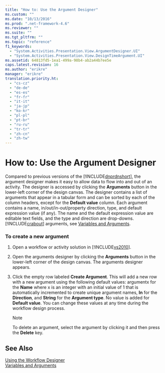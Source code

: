 ```yaml
---
title: "How to: Use the Argument Designer"
ms.custom: ""
ms.date: "10/13/2016"
ms.prod: ".net-framework-4.6"
ms.reviewer: ""
ms.suite: ""
ms.tgt_pltfrm: ""
ms.topic: "reference"
f1_keywords: 
  - "System.Activities.Presentation.View.ArgumentDesigner.UI"
  - "System.Activities.Presentation.View.DesignTimeArgument.UI"
ms.assetid: 64813fd5-1ea1-499a-98b4-ab2a44b7ee5e
caps.latest.revision: 16
ms.author: "erikre"
manager: "erikre"
translation.priority.ht: 
  - "cs-cz"
  - "de-de"
  - "es-es"
  - "fr-fr"
  - "it-it"
  - "ja-jp"
  - "ko-kr"
  - "pl-pl"
  - "pt-br"
  - "ru-ru"
  - "tr-tr"
  - "zh-cn"
  - "zh-tw"
---
```

# How to: Use the Argument Designer
Compared to previous versions of the [!INCLUDE[dnprdnshort](../codequality/includes/dnprdnshort_md.md)], the argument designer makes it easy to allow data to flow into and out of an activity. The designer is accessed by clicking the **Arguments** button in the lower-left corner of the design canvas. The designer contains a list of arguments that appear in a tabular form and can be sorted by each of the column headers, except for the **Default value** column. Each argument contains a name, in/out/in-out/property direction, type, and default expression value (if any). The name and the default expression value are editable text fields, and the type and direction are drop-downs. [!INCLUDE[crabout](../codequality/includes/crabout_md.md)] arguments, see [Variables and Arguments](../Topic/Variables%20and%20Arguments.md).  
  
### To create a new argument  
  
1.  Open a workflow or activity solution in [!INCLUDE[vs2010](../codequality/includes/vs2010_md.md)].  
  
2.  Open the arguments designer by clicking the **Arguments** button in the lower-left corner of the design canvas. The arguments designer appears.  
  
3.  Click the empty row labeled **Create Argument**. This will add a new row with a new argument using the following default values: argumentx for the **Name** where x is an integer with an initial value of 1 that is automatically incremented to create unique argument names, **In** for the **Direction**, and **String** for the **Argument type**. No value is added for **Default value**. You can change these values at any time during the workflow design process.  
  
    > [!NOTE]
    >  To delete an argument, select the argument by clicking it and then press the **Delete** key.  
  
## See Also  
 [Using the Workflow Designer](../workflowdesigner/using-the-workflow-designer.md)   
 [Variables and Arguments](../Topic/Variables%20and%20Arguments.md)